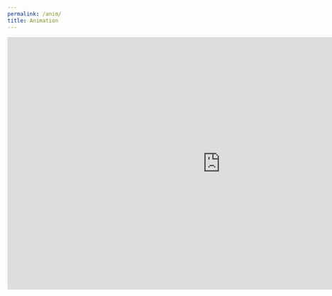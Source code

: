 ```yaml
---
permalink: /anim/
title: Animation
---
```


<iframe src="https://docs.google.com/presentation/d/e/2PACX-1vSfb9PE1JR5PoNL5N3PB1qCxxoIVEvAAcuH7GzvRngvdEqLrrpIAHKsFUKzxFvkO6_TQYEPWwPuDM27/embed?start=false&loop=false&delayms=3000" frameborder="0" width="960" height="569" allowfullscreen="true" mozallowfullscreen="true" webkitallowfullscreen="true"></iframe>

